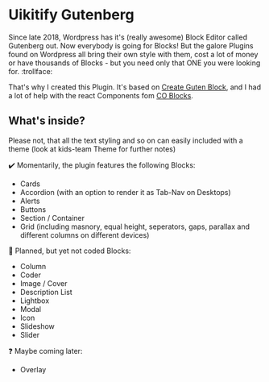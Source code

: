 # Uikitify Gutenberg

Since late 2018, Wordpress has it's (really awesome) Block Editor called Gutenberg out. Now everybody is going for Blocks! But the galore Plugins found on Wordpress all bring their own style with them, cost a lot of money or have thousands of Blocks - but you need only that ONE you were looking for. :trollface:

That's why I created this Plugin. It's based on [Create Guten Block](https://github.com/ahmadawais/create-guten-block), and I had a lot of help with the react Components fom [CO Blocks](https://github.com/godaddy-wordpress/coblocks).

## What's inside?

Please not, that all the text styling and so on can easily included with a theme (look at kids-team Theme for further notes)

:heavy_check_mark: Momentarily, the plugin features the following Blocks:

- Cards
- Accordion (with an option to render it as Tab-Nav on Desktops)
- Alerts
- Buttons
- Section / Container
- Grid (including masnory, equal height, seperators, gaps, parallax and different columns on different devices)

:checkered_flag: Planned, but yet not coded Blocks:

- Column
- Coder
- Image / Cover
- Description List
- Lightbox
- Modal
- Icon
- Slideshow
- Slider

:question: Maybe coming later:

- Overlay